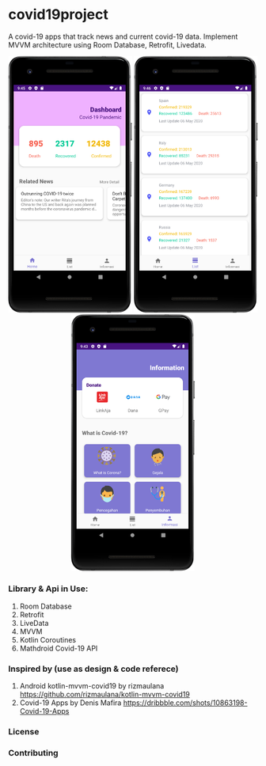 # covid19project

A covid-19 apps that track news and current covid-19 data. Implement MVVM architecture using Room Database, Retrofit, Livedata.

<p align="center">
  <img src="https://github.com/nurrizkyimani/covid19project/blob/master/Pic/home_covid.png" width="250">
  <img src="https://github.com/nurrizkyimani/covid19project/blob/master/Pic/list_covid.png" width="250">
  <img src="https://github.com/nurrizkyimani/covid19project/blob/master/Pic/profil_device.png" width="250">
 </p>

### Library & Api in Use:
1. Room Database
2. Retrofit
3. LiveData
4. MVVM
5. Kotlin Coroutines
6. Mathdroid Covid-19 API

### Inspired by (use as design & code referece)
1. Android kotlin-mvvm-covid19 by rizmaulana https://github.com/rizmaulana/kotlin-mvvm-covid19
2. Covid-19 Apps by Denis Mafira https://dribbble.com/shots/10863198-Covid-19-Apps

### License

### Contributing

